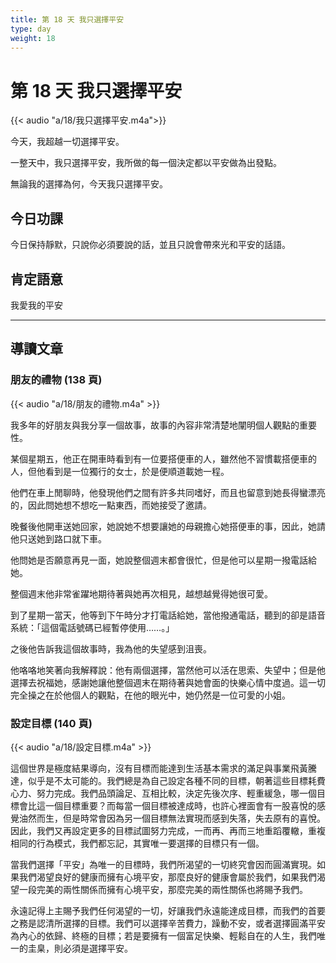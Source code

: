 ```yaml
---
title: 第 18 天 我只選擇平安
type: day
weight: 18
---
```


# 第 18 天 我只選擇平安

{{< audio "a/18/我只選擇平安.m4a">}}

今天，我超越一切選擇平安。

一整天中，我只選擇平安，我所做的每一個決定都以平安做為出發點。

無論我的選擇為何，今天我只選擇平安。

## 今日功課

今日保持靜默，只說你必須要說的話，並且只說會帶來光和平安的話語。

## 肯定語意

我愛我的平安

---

## 導讀文章

### 朋友的禮物 (138 頁)

{{< audio "a/18/朋友的禮物.m4a" >}}

我多年的好朋友與我分享一個故事，故事的內容非常清楚地闡明個人觀點的重要性。

某個星期五，他正在開車時看到有一位要搭便車的人，雖然他不習慣載搭便車的人，但他看到是一位獨行的女士，於是便順道載她一程。

他們在車上閒聊時，他發現他們之間有許多共同嗜好，而且也留意到她長得蠻漂亮的，因此問她想不想吃一點東西，而她接受了邀請。

晚餐後他開車送她回家，她說她不想要讓她的母親擔心她搭便車的事，因此，她請他只送她到路口就下車。

他問她是否願意再見一面，她說整個週末都會很忙，但是他可以星期一撥電話給她。

整個週末他非常雀躍地期待著與她再次相見，越想越覺得她很可愛。

到了星期一當天，他等到下午時分才打電話給她，當他撥通電話，聽到的卻是語音系統：「這個電話號碼已經暫停使用……。」

之後他告訴我這個故事時，我為他的失望感到沮喪。

他咯咯地笑著向我解釋說：他有兩個選擇，當然他可以活在思索、失望中；但是他選擇去祝福她，感謝她讓他整個週末在期待著與她會面的快樂心情中度過。這一切完全操之在於他個人的觀點，在他的眼光中，她仍然是一位可愛的小姐。

### 設定目標 (140 頁)

{{< audio "a/18/設定目標.m4a" >}}

這個世界是極度結果導向，沒有目標而能達到生活基本需求的滿足與事業飛黃騰達，似乎是不太可能的。我們總是為自己設定各種不同的目標，朝著這些目標耗費心力、努力完成。我們品頭論足、互相比較，決定先後次序、輕重緩急，哪一個目標會比這一個目標重要？而每當一個目標被達成時，也許心裡面會有一股喜悅的感覺油然而生，但是時常會因為另一個目標無法實現而感到失落，失去原有的喜悅。因此，我們又再設定更多的目標試圖努力完成，一而再、再而三地重蹈覆轍，重複相同的行為模式，我們都忘記，其實唯一要選擇的目標只有一個。

當我們選擇「平安」為唯一的目標時，我們所渴望的一切終究會因而圓滿實現。如果我們渴望良好的健康而擁有心境平安，那麼良好的健康會屬於我們，如果我們渴望一段完美的兩性關係而擁有心境平安，那麼完美的兩性關係也將賜予我們。

永遠記得上主賜予我們任何渴望的一切，好讓我們永遠能達成目標，而我們的首要之務是認清所選擇的目標。我們可以選擇辛苦費力，躁動不安，或者選擇圓滿平安為內心的依歸、終極的目標；若是要擁有一個富足快樂、輕鬆自在的人生，我們唯一的圭臬，則必須是選擇平安。

